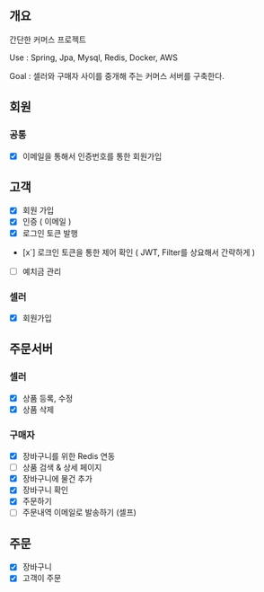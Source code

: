## 개요
간단한 커머스 프로젝트

Use : Spring, Jpa, Mysql, Redis, Docker, AWS

Goal : 셀러와 구매자 사이를 중개해 주는 커머스 서버를 구축한다.

## 회원
### 공통
 - [x] 이메일을 통해서 인증번호를 통한 회원가입

## 고객
 - [x] 회원 가입
 - [x] 인증 ( 이메일 )
 - [x] 로그인 토큰 발행
 - [x`] 로크인 토큰을 통한 제어 확인 ( JWT, Filter를 상요해서 간략하게 )
 - [ ] 예치금 관리
 
 ### 셀러
 - [x] 회원가입
 
 
 ## 주문서버
 
 ### 셀러
 - [x] 상품 등록, 수정
 - [x] 상품 삭제
 
 ### 구매자
 - [x] 장바구니를 위한 Redis 연동
 - [ ] 상품 검색 & 상세 페이지
 - [x] 장바구니에 물건 추가
 - [x] 장바구니 확인
 - [x] 주문하기
 - [ ] 주문내역 이메일로 발송하기 (셀프)
 
 ## 주문
 - [x] 장바구니
 - [x] 고객이 주문

